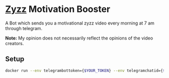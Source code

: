 # [Zyzz](https://youtu.be/yDqk6KJVyP8) Motivation Booster

A Bot which sends you a motivational zyzz video every morning at 7 am through telegram.

**Note:** My opinion does not necessarily reflect the opinions of the video creators.

## Setup
```bash
docker run --env telegrambottoken={$YOUR_TOKEN} --env telegramchatid={$YOUR_CHAT_ID} -d --restart unless-stopped ghcr.io/binozo/zyzz-motivation-booster:latest
```